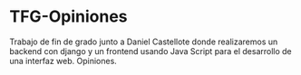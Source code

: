 # TFG-Opiniones
Trabajo de fin de grado junto a Daniel Castellote donde realizaremos un backend con django y un frontend usando Java Script para el desarrollo de una interfaz web.
Opiniones.
